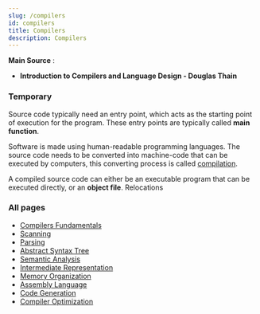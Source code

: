 ```yaml
---
slug: /compilers
id: compilers
title: Compilers
description: Compilers
---
```


**Main Source** :

- **Introduction to Compilers and Language Design - Douglas Thain**

### Temporary

Source code typically need an entry point, which acts as the starting point of execution for the program. These entry points are typically called **main function**.

Software is made using human-readable programming languages. The source code needs to be converted into machine-code that can be executed by computers, this converting process is called [compilation](/computer-and-programming-fundamentals/compilation).

A compiled source code can either be an executable program that can be executed directly, or an **object file**. Relocations

### All pages

- [Compilers Fundamentals](compilers/compilers-fundamentals)
- [Scanning](compilers/scanning)
- [Parsing](compilers/parsing)
- [Abstract Syntax Tree](compilers/abstract-syntax-tree)
- [Semantic Analysis](compilers/semantic-analysis)
- [Intermediate Representation](compilers/intermediate-representation)
- [Memory Organization](compilers/memory-organization)
- [Assembly Language](compilers/assembly-language)
- [Code Generation](compilers/code-generation)
- [Compiler Optimization](compilers/compiler-optimization)
